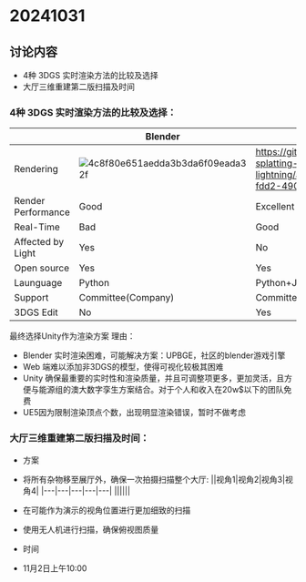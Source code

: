 # 20241031

## 讨论内容

* 4种 3DGS 实时渲染方法的比较及选择 
* 大厅三维重建第二版扫描及时间

### 4种 3DGS 实时渲染方法的比较及选择：

||Blender|Viewer in Web|Unity|UE5|
|---|---|---|---|---|
|Rendering|![4c8f80e651aedda3b3da6f09eada32f](https://github.com/user-attachments/assets/b1ff6600-f7e7-48b3-90dd-cf53c1734af0)|https://github.com/yzslab/gaussian-splatting-lightning/assets/564361/177b3fbf-fdd2-490f-b446-433a4d929502|![fbebd90cea31437e59fecc4f12b7875](https://github.com/user-attachments/assets/872fc930-48ff-443d-a5dd-71fee745cc51)|![dcdb0e594e8fd3b88c7f0bc7e0ef38b](https://github.com/user-attachments/assets/ad292a38-ecf3-4615-b11b-167f750229f2)|
|Render Performance|Good|Excellent|Very Good|Bad|
|Real-Time|Bad|Good|Excellent|Excellent|
|Affected by Light|Yes|No|No|Yes|
|Open source|Yes|Yes|No|No|
|Launguage|Python|Python+JS|C#|C++/Blueprint|
|Support|Committee(Company)|Committee(Individual)|Committee(Individual)|Committee(Company)|
|3DGS Edit|No|Yes|Yes|Yes|

最终选择Unity作为渲染方案
理由：
* Blender 实时渲染困难，可能解决方案：UPBGE，社区的blender游戏引擎
* Web 端难以添加非3DGS的模型，使得可视化较极其困难
* Unity 确保最重要的实时性和渲染质量，并且可调整项更多，更加灵活，且方便与能源组的澳大数字孪生方案结合。对于个人和收入在20w$以下的团队免费
* UE5因为限制渲染顶点个数，出现明显渲染错误，暂时不做考虑


### 大厅三维重建第二版扫描及时间：
* 方案
 * 将所有杂物移至展厅外，确保一次拍摄扫描整个大厅:
    ||视角1|视角2|视角3|视角4|
    |---|---|---|---|---|
    ||||||
 * 在可能作为演示的视角位置进行更加细致的扫描
 * 使用无人机进行扫描，确保俯视图质量

* 时间
 * 11月2日上午10:00